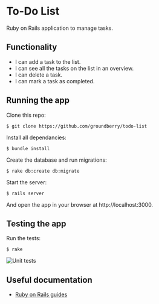 # To-Do List

Ruby on Rails application to manage tasks.

## Functionality

- I can add a task to the list.
- I can see all the tasks on the list in an overview.
- I can delete a task.
- I can mark a task as completed.

## Running the app

Clone this repo:

```
$ git clone https://github.com/groundberry/todo-list
```

Install all dependancies:

```
$ bundle install
```

Create the database and run migrations:

```
$ rake db:create db:migrate
```

Start the server:

```
$ rails server
```

And open the app in your browser at http://localhost:3000.

## Testing the app

Run the tests:

```
$ rake
```

![Unit tests](public/img/unit-tests.png)

## Useful documentation

- [Ruby on Rails guides](http://guides.rubyonrails.org/)
